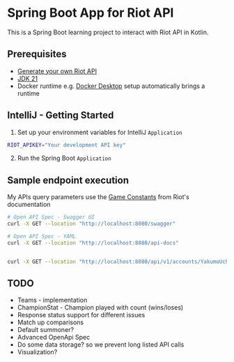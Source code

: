 # Spring Boot App for Riot API

This is a Spring Boot learning project to interact with Riot API in Kotlin.

## Prerequisites

- [Generate your own Riot API](https://developer.riotgames.com/)
- [JDK 21](https://sdkman.io/jdks#tem)
- Docker runtime e.g. [Docker Desktop](https://www.docker.com/products/docker-desktop/) setup automatically brings a runtime

## IntelliJ - Getting Started

1. Set up your environment variables for IntelliJ `Application`
```bash
RIOT_APIKEY="Your development API key"
```
2. Run the Spring Boot `Application`

## Sample endpoint execution

My APIs query parameters use the [Game Constants](https://developer.riotgames.com/docs/lol#working-with-lol-apis_game-constants) from Riot's documentation

```bash
# Open API Spec - Swagger UI
curl -X GET --location "http://localhost:8080/swagger"

# Open API Spec - YAML
curl -X GET --location "http://localhost:8080/api-docs"


curl -X GET --location "http://localhost:8080/api/v1/accounts/YakumoUchiha/EUW"
```

## TODO

- Teams - implementation
- ChampionStat - Champion played with count (wins/loses)
- Response status support for different issues
- Match up comparisons
- Default summoner?
- Advanced OpenApi Spec
- Do some data storage? so we prevent long listed API calls
- Visualization?
